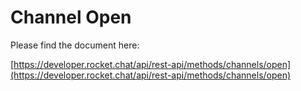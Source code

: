# Channel Open

Please find the document here: 

[https://developer.rocket.chat/api/rest-api/methods/channels/open](https://developer.rocket.chat/api/rest-api/methods/channels/open)

